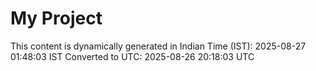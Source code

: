 # My Project

This content is dynamically generated in Indian Time (IST): 2025-08-27 01:48:03 IST
Converted to UTC: 2025-08-26 20:18:03 UTC
